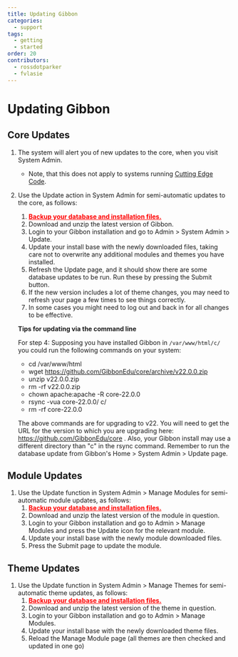 ```yaml
---
title: Updating Gibbon
categories:
  - support
tags:
  - getting
  - started
order: 20
contributors:
  - rossdotparker
  - fvlasie
---
```


# Updating Gibbon

## Core Updates

1.  The system will alert you of new updates to the core, when you visit System Admin.
    *   Note, that this does not apply to systems running [Cutting Edge Code](https://gibbonedu.org/cutting-edge-code/).
2.  Use the Update action in System Admin for semi-automatic updates to the core, as follows:
    1.  <span style="text-decoration: underline; color: #ff0000;">**Backup your database and installation files.**</span>
    2.  Download and unzip the latest version of Gibbon.
    3.  Login to your Gibbon installation and go to Admin > System Admin > Update.
    4.  Update your install base with the newly downloaded files, taking care not to overwrite any additional modules and themes you have installed.
    5.  Refresh the Update page, and it should show there are some database updates to be run. Run these by pressing the Submit button.
    6.  If the new version includes a lot of theme changes, you may need to refresh your page a few times to see things correctly.
    7.  In some cases you might need to log out and back in for all changes to be effective.
    
    
    **Tips for updating via the command line**
    
    For step 4: Supposing you have installed Gibbon in <code>/var/www/html/c/</code> you could run the following commands on your system:
   
      *  cd /var/www/html
      *  wget https://github.com/GibbonEdu/core/archive/v22.0.0.zip
      *  unzip v22.0.0.zip
      *  rm -rf v22.0.0.zip
      *  chown apache:apache -R core-22.0.0
      *  rsync -vua core-22.0.0/ c/
      *  rm -rf core-22.0.0
      
    The above commands are for upgrading to v22. You will need to get the URL for the version to which you are upgrading here: https://github.com/GibbonEdu/core . Also, your Gibbon install may use a different directory than "c" in the rsync command. Remember to run the database update from Gibbon's Home > System Admin > Update page.

## Module Updates

1.  Use the Update function in System Admin > Manage Modules for semi-automatic module updates, as follows:
    1.  <span style="text-decoration: underline; color: #ff0000;">**Backup your database and installation files.**</span>
    2.  Download and unzip the latest version of the module in question.
    3.  Login to your Gibbon installation and go to Admin > Manage Modules and press the Update icon for the relevant module.
    4.  Update your install base with the newly module downloaded files.
    5.  Press the Submit page to update the module.

## Theme Updates

1.  Use the Update function in System Admin > Manage Themes for semi-automatic theme updates, as follows:
    1.  <span style="text-decoration: underline; color: #ff0000;">**Backup your database and installation files.**</span>
    2.  Download and unzip the latest version of the theme in question.
    3.  Login to your Gibbon installation and go to Admin > Manage Modules.
    4.  Update your install base with the newly downloaded theme files.
    5.  Reload the Manage Module page (all themes are then checked and updated in one go)
